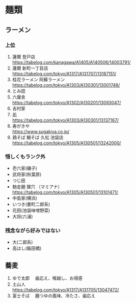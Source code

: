 
# 麺類


## ラーメン

### 上位

1. 蓮爾 登戸店  
  https://tabelog.com/kanagawa/A1405/A140506/14003791/  
1. 蓮爾 新町一丁目店  
  https://tabelog.com/tokyo/A1317/A131707/13187151/  
1. 桂花ラーメン 阿蘇ラーメン  
  https://tabelog.com/tokyo/A1303/A130301/13001748/  
1. とみ田  
1. 六厘舎  
  https://tabelog.com/tokyo/A1302/A130201/13093047/
1. 吉村家  
1. 凪  
  https://tabelog.com/tokyo/A1303/A130301/13137167/  
1. 寿がきや  
  https://www.sugakiya.co.jp/  
1. 鶏そば 鯛そば 久松 池袋店  
  https://tabelog.com/tokyo/A1305/A130501/13242000/  


### 惜しくもランク外

- 壱六家(磯子)
- 武将家(秋葉原)
- つじ田
- 馳走麺 狸穴 （マミアナ）  
  https://tabelog.com/tokyo/A1305/A130501/13101471/
- 中島家(横浜)
- いつき(要町二郎系)
- 花田(池袋味噌野菜)
- 大将(六浦)

### 残念ながら好みではない

- 大(二郎系)
- 高はし(飯田橋)


## 蕎麦

1. ゆで太郎
　歯応え、喉越し、お得感
1. 土山人  
  https://tabelog.com/tokyo/A1317/A131705/13047472/
1. 富士そば
　麺つゆの風味、冷たさ、歯応え
